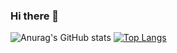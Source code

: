 ### Hi there 👋

![Anurag's GitHub stats](https://github-readme-stats.vercel.app/api?username=hashanK&show_icons=true&theme=radical) [![Top Langs](https://github-readme-stats.vercel.app/api/top-langs/?username=hashanK&layout=compact)](https://github.com/anuraghazra/github-readme-stats)



<!--
**hashanK/hashanK** is a ✨ _special_ ✨ repository because its `README.md` (this file) appears on your GitHub profile.

Here are some ideas to get you started:

- 🔭 I’m currently working on ...
- 🌱 I’m currently learning ...
- 👯 I’m looking to collaborate on ...
- 🤔 I’m looking for help with ...
- 💬 Ask me about ...
- 📫 How to reach me: ...
- 😄 Pronouns: ...
- ⚡ Fun fact: ...
-->
